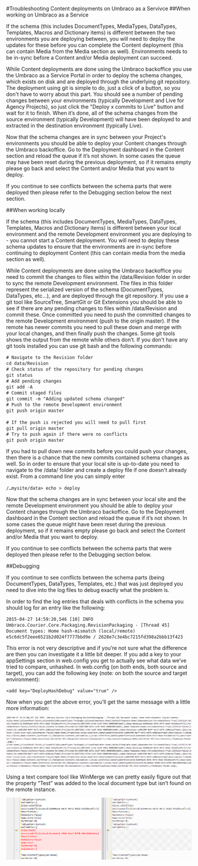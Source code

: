 #Troubleshooting Content deployments on Umbraco as a Servivce
##When working on Umbraco as a Service

If the schema (this includes DocumentTypes, MediaTypes, DataTypes, Templates, Macros and Dictionary items) is different between the two environments you are deploying between, you will need to deploy the updates for these before you can complete the Content deployment (this can contain Media from the Media section as well). Environments needs to be in-sync before a Content and/or Media deployment can succeed.

While Content deployments are done using the Umbraco backoffice you use the Umbraco as a Service Portal in order to deploy the schema changes, which exists on disk and are deployed through the underlying git repository. The deployment using git is simple to do, just a click of a button, so you don't have to worry about this part. You should see a number of pending changes between your environments (typically Development and Live for Agency Projects), so just click the "Deploy x commits to Live" button and wait for it to finish. When it’s done, all of the schema changes from the source environment (typically Development) will have been deployed to and extracted in the destination environment (typically Live).

Now that the schema changes are in sync between your Project's environments you should be able to deploy your Content changes through the Umbraco backoffice. Go to the Deployment dashboard in the Content section and reload the queue if it’s not shown. In some cases the queue may have been reset during the previous deployment, so if it remains empty please go back and select the Content and/or Media that you want to deploy.

If you continue to see conflicts between the schema parts that were deployed then please refer to the Debugging section below the next section.

##When working locally

If the schema (this includes DocumentTypes, MediaTypes, DataTypes, Templates, Macros and Dictionary items) is different between your local environment and the remote Development environment you are deploying to - you cannot start a Content deployment. You will need to deploy these schema updates to ensure that the environments are in-sync before continuing to deployment Content (this can contain media from the media section as well).

While Content deployments are done using the Umbraco backoffice you need to commit the changes to files within the /data/Revision folder in order to sync the remote Development environment. The files in this folder represent the serialized version of the schema (DocumentTypes, DataTypes, etc...), and are deployed through the git repository.
If you use a git tool like SourceTree, SmartGit or Git Extensions you should be able to see if there are any pending changes to files within /data/Revision and commit these. Once committed you need to push the committed changes to the remote Development environment (push to the origin master). If the remote has newer commits you need to pull these down and merge with your local changes, and then finally push the changes. Some git tools shows the output from the remote while others don’t.
If you don't have any git tools installed you can use git bash and the following commands:

```
# Navigate to the Revision folder
cd data/Revision
# Check status of the repository for pending changes
git status
# Add pending changes
git add -A
# Commit staged files
git commit -m "Adding updated schema changed"
# Push to the remote Development environment
git push origin master

# If the push is rejected you will need to pull first
git pull origin master
# Try to push again if there were no conflicts
git push origin master
```

If you had to pull down new commits before you could push your changes, then there is a chance that the new commits contained schema changes as well. So in order to ensure that your local site is up-to-date you need to navigate to the /data/ folder and create a deploy  file if one doesn't already exist. From a command line you can simply enter

`/…mysite/data> echo > deploy` 

Now that the schema changes are in sync between your local site and the remote Development environment you should be able to deploy your Content changes through the Umbraco backoffice. Go to the Deployment dashboard in the Content section and reload the queue if it’s not shown. In some cases the queue might have been reset during the previous deployment, so if it remains empty please go back and select the Content and/or Media that you want to deploy.

If you continue to see conflicts between the schema parts that were deployed then please refer to the Debugging section below.

##Debugging

If you continue to see conflicts between the schema parts (being DocumentTypes, DataTypes, Templates, etc.) that was just deployed you need to dive into the log files to debug exactly what the problem is.

In order to find the log entries that deals with conflicts in the schema you should log for an entry like the following:


    2015-04-27 14:59:20,546 [10] INFO  Umbraco.Courier.Core.Packaging.RevisionPackaging - [Thread 45] Document types: Home hash-mismatch (local/remote) e5c6dc5f2eee6521b2d024f7777bbd9e / 2628e7c3e4bc7215fd398a2bbb13f423

This error is not very descriptive and if you’re not sure what the difference are then you can investigate it a little bit deeper. If you add a key to your appSettings section in web.config you get to actually see what data we’ve tried to compare, unhashed.
In web.config (on both ends, both source and target), you can add the following key (note: on both the source and target environment):

    <add key="DeployHashDebug" value="true" />

Now when you get the above error, you’ll get the same message with a little more information:

![clone dialog](images/image07.png)

Using a text compare tool like WinMerge we can pretty easily figure out that the property “Test” was added to the local document type but isn’t found on the remote instance.

![clone dialog](images/image00.png)